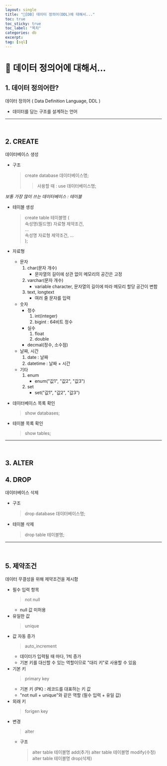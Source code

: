 ```yaml
---
layout: single
title: "📘[DB] 데이터 정의어(DDL)에 대해서..."
toc: true
toc_sticky: true
toc_label: "목차"
categories: db
excerpt: 
tag: [sql]
---
```


# 📘 데이터 정의어에 대해서...

## 1. 데이터 정의어란?
데이터 정의어 ( Data Definition Language, DDL )
- 데이터를 담는 구조를 설계하는 언어  

---
<br>

## 2. CREATE
데이터베이스 생성  
- 구조
    > create database 데이터베이스명;
    > > 사용할 때 : use 데이터베이스명;  

*보통 가장 많이 쓰는 데이터베이스 : 테이블*  
- 테이블 생성
    > create table 테이블명 ( <br>
            속성명(필드명) 자료형 제약조건,  <br>
            ...  <br>
            속성명 자료형 제약조건, ...  <br>
    );
- 자료형  
    - 문자  
        1. char(문자 개수)   
            - 문자열의 길이에 상관 없이 메모리의 공간은 고정    
        2. varchar(문자 개수)   
            - variable character, 문자열의 길이에 따라 메모리 할당 공간이 변함   
        3. text, longtext 
            - 여러 줄 문자를 입력  
    - 숫자
        - 정수
            1. int(integer)
            2. bigint : 64비트 정수
        - 실수
            1. float
            2. double
        - decmal(정수, 소수점)  
    - 날짜, 시간  
        1. date : 날짜
        2. datetime : 날짜 + 시간
    - 기타  
        1. enum 
            - enum("값1", "값2", "값3")
        2. set
            - set("값1", "값2", "값3")  

- 데이터베이스 목록 확인  
    > show databases;
- 테이블 목록 확인
    > show tables;
---
<br>

## 3. ALTER

## 4. DROP
데이터베이스 삭제
- 구조
    > drop database 데이터베이스명;
- 테이블 삭제
    > drop table 테이블명;

---
<br>

## 5. 제약조건
데이터 무결성을 위해 제약조건을 제시함
- 필수 입력 항목
  > not null  
  - null 값 미허용
- 유일한 값
    > unique  
- 값 자동 증가
    > auto_increment  
    - 데이터가 입력될 때 마다, 1씩 증가
    - 기본 키를 대신할 수 있는 역할이므로 "대리 키"로 사용할 수 있음
- 기본 키
    > primary key  
    - 기본 키 (PK) : 레코드를 대표하는 키 값
    - "not null + unique"와 같은 역할 (필수 입력 + 유일 값)
- 외래 키
    > forigen key  
- 변경
    > alter
    - 구조
        > alter table 테이블명 add(추가)
        > alter table 테이블명 modify(수정)
        > alter table 테이블명 drop(삭제)